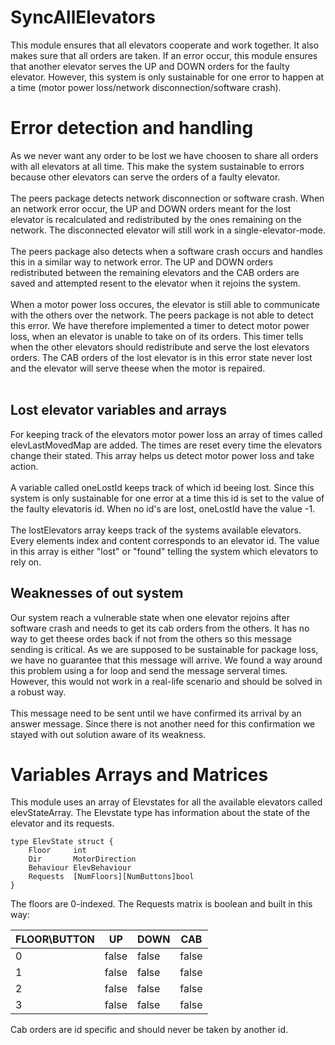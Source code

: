# SyncAllElevators

This module ensures that all elevators cooperate and work together. It also makes sure that all orders are taken. If an error occur, this module ensures that another elevator serves the UP and DOWN orders for the faulty elevator. However, this system is only sustainable for one error to happen at a time (motor power loss/network disconnection/software crash). 

# Error detection and handling
As we never want any order to be lost we have choosen to share all orders with all elevators at all time. This make the system sustainable to errors because other elevators can serve the orders of a faulty elevator. <br/>
<br/>
The peers package detects network disconnection or software crash. When an network error occur, the UP and DOWN orders meant for the lost elevator is recalculated and redistributed by the ones remaining on the network. The disconnected elevator will still work in a single-elevator-mode. <br/>
<br/>
The peers package also detects when a software crash occurs and handles this in a similar way to network error. The UP and DOWN orders redistributed between the remaining elevators and the CAB orders are saved and attempted resent to the elevator when it rejoins the system. <br/>
<br/>
When a motor power loss occures, the elevator is still able to communicate with the others over the network. The peers package is not able to detect this error. We have therefore implemented a timer to detect motor power loss, when an elevator is unable to take on of its orders. This timer tells when the other elevators should redistribute and serve the lost elevators orders. The CAB orders of the lost elevator is in this error state never lost and the elevator will serve theese when the motor is repaired. <br/>
<br/>

## Lost elevator variables and arrays
For keeping track of the elevators motor power loss an array of times called elevLastMovedMap are added. The times are reset every time the elevators change their stated. This array helps us detect motor power loss and take action. <br/>
<br/>
A variable called oneLostId keeps track of which id beeing lost. Since this system is only sustainable for one error at a time this id is set to the value of the faulty elevatoris id. When no id's are lost, oneLostId have the value -1. <br/>
<br/>
The lostElevators array keeps track of the systems available elevators. Every elements index and content corresponds to an elevator id. The value in this array is either "lost" or "found" telling the system which elevators to rely on. 


## Weaknesses of out system
Our system reach a vulnerable state when one elevator rejoins after software crash and needs to get its cab orders from the others. It has no way to get theese ordes back if not from the others so this message sending is critical. As we are supposed to be sustainable for package loss, we have no guarantee that this message will arrive. We found a way around this problem using a for loop and send the message serveral times. However, this would not work in a real-life scenario and should be solved in a robust way. <br/>
<br/>
This message need to be sent until we have confirmed its arrival by an answer message. Since there is not another need for this confirmation we stayed with out solution aware of its weakness. 


# Variables Arrays and Matrices

This module uses an array of Elevstates for all the available elevators called elevStateArray. 
The Elevstate type has information about the state of the elevator and its requests. 
````
type ElevState struct {
	Floor     int
	Dir       MotorDirection
	Behaviour ElevBehaviour
	Requests  [NumFloors][NumButtons]bool
}
````
The floors are 0-indexed. 
The Requests matrix is boolean and built in this way:

FLOOR\BUTTON| UP | DOWN | CAB
--------------- | ---------- | ---------- | ----------
0 | false| false |  false
1     | false | false|  false
2     | false | false| false
3   | false| false |  false

 Cab orders are id specific and should never be taken by another id. 
